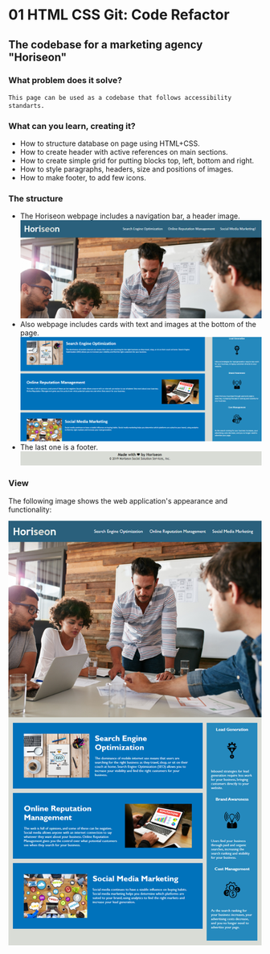 # 01 HTML CSS Git: Code Refactor

## The codebase for a marketing agency "Horiseon"
 
### What problem does it solve?

```
This page can be used as a codebase that follows accessibility standarts.
```

### What can you learn, creating it?

* How to structure database on page using HTML+CSS.
* How to create header with active references on main sections.
* How to create simple grid for putting blocks top, left, bottom and right.
* How to style paragraphs, headers, size and positions of images.
* How to make footer, to add few icons.

### The structure 

* The Horiseon webpage includes a navigation bar, a header image.
![The Horiseon webpage includes a navigation bar,a header image.](Assets/header.png)
* Also webpage includes cards with text and images at the bottom of the page.
![The Horiseon webpage includes cards with text and images at the bottom of the page.](Assets/sections.png)
* The last one is a footer.
![The Horiseon webpage includes a footer.](Assets/footer.png)

### View

The following image shows the web application's appearance and functionality:

![The Horiseon webpage includes a navigation bar, a header image, and cards with text and images at the bottom of the page.](Assets/01-html-css-git-challenge-demo.png)

